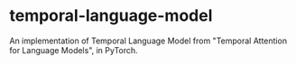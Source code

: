 # temporal-language-model
An implementation of Temporal Language Model from "Temporal Attention for Language Models", in PyTorch.
